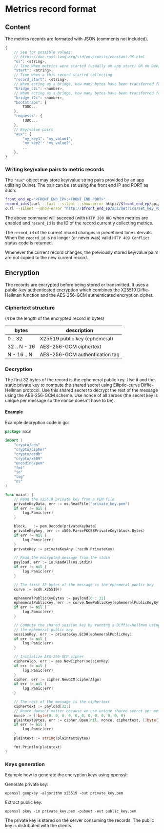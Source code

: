 # Metrics record format

## Content

The metrics records are formated with JSON (comments not included).

```javascript
{
    // See for possible values:
    // https://doc.rust-lang.org/std/env/consts/constant.OS.html
    "os": <string>,
    // Time when metrics were started (usually on app start) OR on DeviceID rotation
    "start": <string>,
    // Time when a this record started collecting
    "record_start": <string>,
    // When acting as a bridge, how many bytes have been transferred from other clients to the injector
    "bridge_c2i": <number>,
    // When acting as a bridge, how many bytes have been transferred from the injector to other clients
    "bridge_i2c": <number>,
    "bootstraps": {
        TODO...
    },
    "requests": {
        TODO...
    },
    // Key/value pairs
    "aux": {
        "my_key1": "my_value1",
        "my_key2": "my_value2",
        ..
    },
}
```

### Writing key/value pairs to metric records

The `"aux"` object may store key/value string pairs provided by an app
utilizing Ouinet. The pair can be set using the front end IP and PORT as such:

```bash
front_end_ep="<FRONT_END_IP>:<FRONT_END_PORT>"
record_id=$(curl --fail --silent --show-error http://$front_end_ep/api/status | jq -r '.current_metrics_record_id')
curl --silent --show-error "http://$front_end_ep/api/metrics/set_key_value?record_id=$record_id&key=$key&value=$value"
```

The above command will succeed (with `HTTP 200 OK`) when metrics are enabled and
`record_id` is the ID of the record currently collecting metrics.

The `record_id` of the current record changes in predefined time intervals.
When the `record_id` is no longer (or never was) valid `HTTP 409 Conflict`
status code is returned.

Whenever the current record changes, the previously stored key/value pairs are not
copied to the new current record.

## Encryption

The records are encrypted before being stored or transmitted. It uses a public-key authenticated
encryption which combines the X25519 Diffie-Hellman function and the AES-256-GCM authenticated
encryption cipher.

### Ciphertext structure

(`N` be the length of the encrypted record in bytes)

| bytes            | description
| ---------------- | ----------------------------
| 0      .. 32     | X25519 public key (ephemeral)
| 32     .. N - 16 | AES-256-GCM ciphertext
| N - 16 .. N      | AES-256-GCM authentication tag

### Decryption

The first 32 bytes of the record is the ephemeral public key. Use it and the static private key to
compute the shared secret using Elliptic-curve Diffie-Hellman protocol. Use this shared secret to
decrypt the rest of the message using the AES-256-GCM scheme. Use nonce of all zeroes (the secret
key is unique per message so the nonce doesn't have to be).

#### Example

Example decryption code in go:

```go
package main

import (
    "crypto/aes"
    "crypto/cipher"
    "crypto/ecdh"
    "crypto/x509"
    "encoding/pem"
    "fmt"
    "io"
    "log"
    "os"
)

func main() {
    // Read the x25519 private key from a PEM file
    privateKeyData, err := os.ReadFile("private_key.pem")
    if err != nil {
        log.Panic(err)
    }

    block, _ := pem.Decode(privateKeyData)
    privateKeyAny, err := x509.ParsePKCS8PrivateKey(block.Bytes)
    if err != nil {
        log.Panic(err)
    }
    privateKey := privateKeyAny.(*ecdh.PrivateKey)

    // Read the encrypted message from the stdin
    payload, err := io.ReadAll(os.Stdin)
    if err != nil {
        log.Panic(err)
    }

    // The first 32 bytes of the message is the ephemeral public key
    curve := ecdh.X25519()

    ephemeralPublicKeyBytes := payload[0 : 32]
    ephemeralPublicKey, err := curve.NewPublicKey(ephemeralPublicKeyBytes)
    if err != nil {
        log.Panic(err)
    }

    // Compute the shared session key by running a Diffie-Hellman using the static private key and
    // the ephemeral public key
    sessionKey, err := privateKey.ECDH(ephemeralPublicKey)
    if err != nil {
        log.Panic(err)
    }

    // Initialize AES-256-GCM cipher
    cipherAlgo, err := aes.NewCipher(sessionKey)
    if err != nil {
        log.Panic(err)
    }
    cipher, err := cipher.NewGCM(cipherAlgo)
    if err != nil {
        log.Panic(err)
    }

    // The rest of the message is the ciphertext
    ciphertext := payload[32:]
    // Nonce doesn't matter because we use unique shared secret per message. Using all-zeroes.
    nonce := []byte{0, 0, 0, 0, 0, 0, 0, 0, 0, 0, 0, 0}
    plaintextBytes, err := cipher.Open(nil, nonce, ciphertext, []byte{})
    if err != nil {
        log.Panic(err)
    }
    plaintext := string(plaintextBytes)

    fmt.Println(plaintext)
}
```

### Keys generation

Example how to generate the encryption keys using openssl:

Generate private key:

```
openssl genpkey -algorithm x25519 -out private_key.pem
```

Extract public key:

```
openssl pkey -in private_key.pem -pubout -out public_key.pem
```

The private key is stored on the server consuming the records. The public key is distributed with
the clients.


